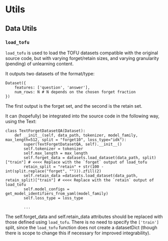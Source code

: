 # Utils
## Data Utils 
### `load_tofu`
 `load_tofu` is used to load the TOFU datasets compatible with the original source code, but with varying forget/retain sizes, and varying granularity (pending) of unlearning content.

 It outputs two datasets of the format/type:
    
    Dataset({
        features: ['question', 'answer'],
        num_rows: N # N depends on the chosen forget fraction
    })

The first output is the forget set, and the second is the retain set.

It can (hopefully) be integrated into the source code in the following way, using the Text: 

    class TextForgetDatasetQA(Dataset):
        def __init__(self, data_path, tokenizer, model_family,  max_length=512, split = "forget10", loss_type="idk"):
            super(TextForgetDatasetQA, self).__init__()
            self.tokenizer = tokenizer
            self.max_length = max_length
            self.forget_data = datasets.load_dataset(data_path, split)["train"] # <<<< Replace with the `forget` output of load_tofu
            retain_split = "retain" + str(100 - int(split.replace("forget", ""))).zfill(2)
            self.retain_data =datasets.load_dataset(data_path, retain_split)["train"] # <<<< Replace with the `retain` output of load_tofu
            self.model_configs = get_model_identifiers_from_yaml(model_family)
            self.loss_type = loss_type

            ...

The self.forget_data and self.retain_data attributes should be replaced with those defined using `load_tofu`. There is no need to specify the `['train']` split, since the `load_tofu` function does not create a datasetDict (though there is scope to change this if necessary for improved integrability). 